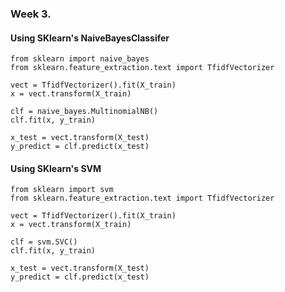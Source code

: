 ### Week 3.

#### Using SKlearn's NaiveBayesClassifer

    from sklearn import naive_bayes
    from sklearn.feature_extraction.text import TfidfVectorizer
    
    vect = TfidfVectorizer().fit(X_train)
    x = vect.transform(X_train)
    
    clf = naive_bayes.MultinomialNB()
    clf.fit(x, y_train)
    
    x_test = vect.transform(X_test)
    y_predict = clf.predict(x_test)


#### Using SKlearn's SVM

    from sklearn import svm
    from sklearn.feature_extraction.text import TfidfVectorizer
    
    vect = TfidfVectorizer().fit(X_train)
    x = vect.transform(X_train)
    
    clf = svm.SVC()
    clf.fit(x, y_train)
    
    x_test = vect.transform(X_test)
    y_predict = clf.predict(x_test)
